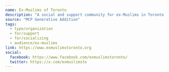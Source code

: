 ```yaml
---
name: Ex-Muslims of Toronto
description: "A social and support community for ex-Muslims in Toronto and the surrounding area. As a group, we host in-person meet-ups across the greater Toronto area. There's often a few events each month which members can join, ranging from dinners out, picnics in the park, hiking excursions, and private dinner parties."
source: "MCP Generative Addition"
tags:
  - type/organization
  - for/support
  - for/socializing
  - audience/ex-muslims
link: https://www.exmuslimstoronto.org
social:
  facebook: https://www.facebook.com/exmuslimstoronto/
  twitter: https://x.com/exmuslimsto
---
```

